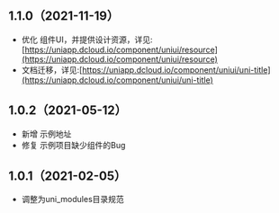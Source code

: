 ## 1.1.0（2021-11-19）
- 优化 组件UI，并提供设计资源，详见:[https://uniapp.dcloud.io/component/uniui/resource](https://uniapp.dcloud.io/component/uniui/resource)
- 文档迁移，详见:[https://uniapp.dcloud.io/component/uniui/uni-title](https://uniapp.dcloud.io/component/uniui/uni-title)
## 1.0.2（2021-05-12）
- 新增 示例地址
- 修复 示例项目缺少组件的Bug
## 1.0.1（2021-02-05）
- 调整为uni_modules目录规范
